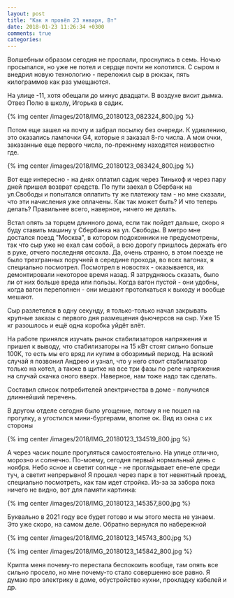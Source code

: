 ```yaml
---
layout: post
title: "Как я провёл 23 января, Вт"
date: 2018-01-23 11:26:34 +0300
comments: true
categories: 
---
```

Волшебным образом сегодня не проспали, проснулись в семь. Ночью просыпался, но уже не потел и сердце почти не колотится. С сыром я внедрил новую технологию - переложил сыр в рюкзак, пять килограммов как раз умещаются.

На улице -11, хотя обещали до минус двадцати. В воздухе висит дымка. Отвез Полю в школу, Игорька в садик.

{% img center /images/2018/IMG_20180123_082324_800.jpg %}

Потом еще зашел на почту и забрал посылку без очереди. К удивлению, это оказались лампочки G4, которые я заказал 8-го числа. А мои очки, заказанные еще первого числа, по-прежнему находятся неизвестно где.

{% img center /images/2018/IMG_20180123_083424_800.jpg %}

Вот еще интересно - на днях оплатил садик через Тинькоф и через пару дней пришел возврат средств. По пути заехал в Сбербанк на ул.Свободы и попытался оплатить ту же платежку там - но мне сказали, что эти начисления уже оплачены. Как так может быть? И что теперь делать? Правильнее всего, наверное, ничего не делать.

Встал опять за торцем длинного дома, если так пойдет дальше, скоро я буду ставить машину у Сбербанка на ул. Свободы. В метро мне достался поезд "Москва", в котором подоконники не предусмотрены, так что сыр уже не ехал сам собой, а всю дорогу пришлось держать его в руке, отчего последняя отсохла. Да, очень странно, в этом поезде не было трехгранных поручней в середине прохода, во всех вагонах, я специально посмотрел. Посмотрел в новостях - оказывается, их демонтировали некоторое время назад. Я затрудняюсь сказать, было ли от них больше вреда или пользы. Когда  вагон пустой - они удобны, когда вагон переполнен - они мешают протолкаться к выходу и вообще мешают.

Сыр разлетелся в одну секунду, я только-только начал закрывать крупные заказы с первого дня размещения фьючерсов на сыр. Уже 15 кг разошлось и ещё одна коробка уйдёт влёт.

На работе принялся изучать рынок стабилизаторов напряжения и пришел к выводу, что стабилизаторы на 15 кВт стоят сильно больше 100К, то есть мы его вряд ли купим в обозримый период. На всякий случай я позвонил Андрею и узнал, что у него стоит стабилизатор только на котел, а также в щитке на все три фазы по реле напряжения на случай скачка оного вверх. Наверное, нам тоже надо так сделать. 

Составил список потребителей электричества в доме - получился длиннейший перечень.

В другом отделе сегодня было угощение, потому я не пошел на прогулку, а угостился мини-бургерами, вполне ок. Вид из окна с их стороны

{% img center /images/2018/IMG_20180123_134519_800.jpg %}

А через часик пошле прогуляться самостоятельно. На улице отлично, морозно и солнечно. По-моему, сегодня первый нормальный день с ноября. Небо ясное и светит солнце - не проглядывает еле-еле среди туч, а светит непрерывно! Я прошел через парк в тот невнятный проезд, специально посмотреть, как там идет стройка. Из-за за забора пока ничего не видно, вот для памяти картинка:

{% img center /images/2018/IMG_20180123_145357_800.jpg %}

Буквально в 2021 году все будет готово и мы этого места не узнаем. Это уже скоро, на самом деле. Обратно вернулся по набережной

{% img center /images/2018/IMG_20180123_145743_800.jpg %}

{% img center /images/2018/IMG_20180123_145842_800.jpg %}

Крипта меня почему-то перестала беспокоить вообще, там опять все сильно просело, но мне почему-то стало совершенно все равно. Я думаю про электрику в доме, обустройство кухни, прокладку кабелей и др.